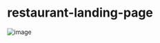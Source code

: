 # restaurant-landing-page

![image](https://user-images.githubusercontent.com/65048125/111382995-539b8800-86b0-11eb-9cde-37bd626900af.png)
